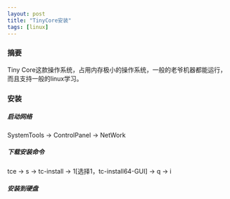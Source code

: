 ```yaml
---
layout: post
title: "TinyCore安装"
tags: [linux]
---
```

### 摘要
Tiny Core这款操作系统，占用内存极小的操作系统，一般的老爷机器都能运行，而且支持一般的linux学习。
<!--excerpt-->
### 安装
##### 启动网络
SystemTools -> ControlPanel -> NetWork
##### 下载安装命令
tce -> s -> tc-install -> 1[选择1，tc-install64-GUI] -> q -> i
##### 安装到硬盘
